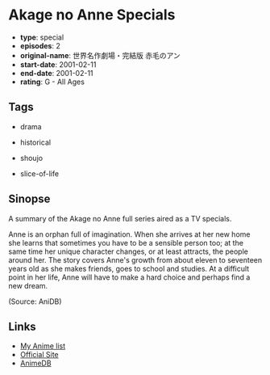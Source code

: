 # Akage no Anne Specials

-   **type**: special
-   **episodes**: 2
-   **original-name**: 世界名作劇場・完結版 赤毛のアン
-   **start-date**: 2001-02-11
-   **end-date**: 2001-02-11
-   **rating**: G - All Ages

## Tags

-   drama
-   historical

-   shoujo
-   slice-of-life

## Sinopse

A summary of the Akage no Anne full series aired as a TV specials.

Anne is an orphan full of imagination. When she arrives at her new home she learns that sometimes you have to be a sensible person too; at the same time her unique character changes, or at least attracts, the people around her. The story covers Anne's growth from about eleven to seventeen years old as she makes friends, goes to school and studies. At a difficult point in her life, Anne will have to make a hard choice and perhaps find a new dream.

(Source: AniDB)

## Links

-   [My Anime list](https://myanimelist.net/anime/23583/Akage_no_Anne_Specials)
-   [Official Site](http://dbeat.bandaivisual.co.jp/meisaku/anne.php)
-   [AnimeDB](http://anidb.info/perl-bin/animedb.pl?show=anime&aid=7142)
